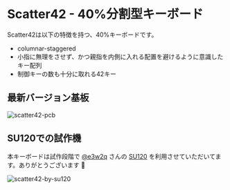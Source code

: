 # Scatter42 - 40%分割型キーボード
Scatter42は以下の特徴を持つ、40%キーボードです。

- columnar-staggered
- 小指に無理をさせず、かつ親指を内側に入れる配置を避けるように意識したキー配列
- 制御キーの数も十分に取れる42キー

## 最新バージョン基板
![scatter42-pcb](https://user-images.githubusercontent.com/15024038/96462827-ffa38900-1260-11eb-972d-623cbeedb75b.png)

## SU120での試作機
本キーボードは試作段階で [@e3w2q](https://github.com/e3w2q) さんの [SU120](https://e3w2q.github.io/9/) を利用させていただいてます。ありがとうございます :bow:

![scatter42-by-su120](https://user-images.githubusercontent.com/15024038/96366052-2047e200-1180-11eb-83e5-8532de249ae0.jpg)
